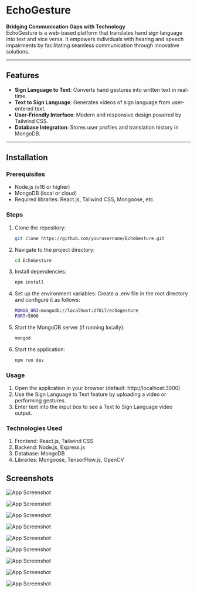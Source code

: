 # EchoGesture

**Bridging Communication Gaps with Technology**  
EchoGesture is a web-based platform that translates hand sign language into text and vice versa. It empowers individuals with hearing and speech impairments by facilitating seamless communication through innovative solutions.

---

## Features

- **Sign Language to Text**: Converts hand gestures into written text in real-time.
- **Text to Sign Language**: Generates videos of sign language from user-entered text.
- **User-Friendly Interface**: Modern and responsive design powered by Tailwind CSS.
- **Database Integration**: Stores user profiles and translation history in MongoDB.

---

## Installation

### Prerequisites

- Node.js (v16 or higher)
- MongoDB (local or cloud)
- Required libraries: React.js, Tailwind CSS, Mongoose, etc.

### Steps

1. Clone the repository:
   ```bash
   git clone https://github.com/yourusername/EchoGesture.git

2. Navigate to the project directory:
    ```bash
    cd EchoGesture
3. Install dependencies:
    ```bash
    npm install
4. Set up the environment variables: Create a .env file in the root directory and configure it as follows:
    ```bash
    MONGO_URI=mongodb://localhost:27017/echogesture
    PORT=5000
5. Start the MongoDB server (if running locally):
    ```bash
    mongod
6. Start the application:
    ```bash
    npm run dev

### Usage

1. Open the application in your browser (default: http://localhost:3000).
2. Use the Sign Language to Text feature by uploading a video or performing gestures.
3. Enter text into the input box to see a Text to Sign Language video output.

### Technologies Used

1. Frontend: React.js, Tailwind CSS
2. Backend: Node.js, Express.js
3. Database: MongoDB
4. Libraries: Mongoose, TensorFlow.js, OpenCV





## Screenshots

![App Screenshot](https://i.imgur.com/hAWVhjK.jpeg)

![App Screenshot](https://i.imgur.com/p50nHJB.jpeg)

![App Screenshot](https://i.imgur.com/FvZwfRt.jpeg)

![App Screenshot](https://i.imgur.com/bUkVlDj.jpeg)

![App Screenshot](https://i.imgur.com/3PfLygq.jpeg)

![App Screenshot](https://i.imgur.com/95JReSO.png)

![App Screenshot](https://i.imgur.com/K9GVdAr.jpeg)

![App Screenshot](https://i.imgur.com/rTcmQRG.jpeg)

![App Screenshot](https://i.imgur.com/snl40mB.jpeg)
